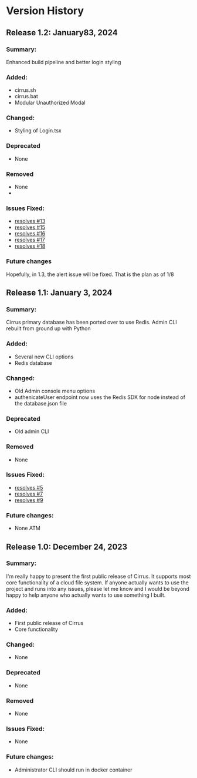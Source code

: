 # Version History 

## Release 1.2: January83, 2024

### Summary:
Enhanced build pipeline and better login styling

### Added:
- cirrus.sh
- cirrus.bat
- Modular Unauthorized Modal

### Changed:
- Styling of Login.tsx

### Deprecated
- None

### Removed
- None
- 
### Issues Fixed:
- [resolves #13](https://github.com/ReeseHatfield/Cirrus/issues/13)
- [resolves #15](https://github.com/ReeseHatfield/Cirrus/issues/15)
- [resolves #16](https://github.com/ReeseHatfield/Cirrus/issues/16)
- [resolves #17](https://github.com/ReeseHatfield/Cirrus/issues/17)
- [resolves #18](https://github.com/ReeseHatfield/Cirrus/issues/18)


### Future changes
Hopefully, in 1.3, the alert issue will be fixed. That is the plan as of 1/8


## Release 1.1: January 3, 2024

### Summary:
Cirrus primary database has been ported over to use Redis. Admin CLI rebuilt from ground up with Python

### Added:
- Several new CLI options
- Redis database

### Changed:
- Old Admin console menu options
- authenicateUser endpoint now uses the Redis SDK for node instead of the database.json file

### Deprecated
- Old admin CLI

### Removed
- None
### Issues Fixed:
- [resolves #5](https://github.com/ReeseHatfield/Cirrus/issues/5)
- [resolves #7](https://github.com/ReeseHatfield/Cirrus/issues/7)
- [resolves #9](https://github.com/ReeseHatfield/Cirrus/issues/9)

### Future changes:
- None ATM


## Release 1.0: December 24, 2023

### Summary:
I'm really happy to present the first public release of Cirrus. It supports most core functionality of a cloud file system. If anyone actually wants to use the project and runs into any issues, please let me know and I would be beyond happy to help anyone who actually wants to use something I built.

### Added:
- First public release of Cirrus
- Core functionality

### Changed:
- None

### Deprecated
- None

### Removed
- None

### Issues Fixed:
- None

### Future changes:
- Administrator CLI should run in docker container

